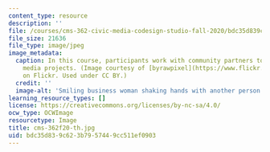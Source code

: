 ```yaml
---
content_type: resource
description: ''
file: /courses/cms-362-civic-media-codesign-studio-fall-2020/bdc35d839c623b7957449cc511ef0903_cms-362f20-th.jpg
file_size: 21636
file_type: image/jpeg
image_metadata:
  caption: In this course, participants work with community partners to develop civic
    media projects. (Image courtesy of [byrawpixel](https://www.flickr.com/photos/byrawpixel/45739277692)
    on Flickr. Used under CC BY.)
  credit: ''
  image-alt: 'Smiling business woman shaking hands with another person. '
learning_resource_types: []
license: https://creativecommons.org/licenses/by-nc-sa/4.0/
ocw_type: OCWImage
resourcetype: Image
title: cms-362f20-th.jpg
uid: bdc35d83-9c62-3b79-5744-9cc511ef0903
---
```

